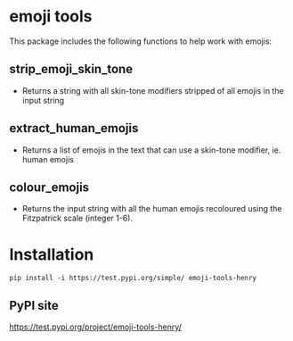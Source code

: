 # emoji tools
This package includes the following functions to help work with emojis:

## strip_emoji_skin_tone
- Returns a string with all skin-tone modifiers stripped of all emojis in the input string

## extract_human_emojis
- Returns a list of emojis in the text that can use a skin-tone modifier, ie. human emojis

## colour_emojis
- Returns the input string with all the human emojis recoloured using the Fitzpatrick scale (integer 1-6). 

# Installation
`pip install -i https://test.pypi.org/simple/ emoji-tools-henry`

## PyPI site
https://test.pypi.org/project/emoji-tools-henry/